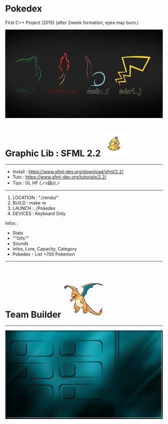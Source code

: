 # Pokedex
First C++ Project (2015) (after 2week formation, eyes may burn.)

![](./rendu/ressources/images/mainmenu.jpg)

# Graphic Lib : SFML 2.2  ![](./rendu/ressources/sprites/54.png)
-------------------------------------------------
 * Install : https://www.sfml-dev.org/download/sfml/2.2/
 * Tuto : https://www.sfml-dev.org/tutorials/2.2/
 * Tips : GL HF (ノಠ益ಠ)ノ
-------------------------------------------------



1. LOCATION : "./rendu/"
2. BUILD : make re 
3. LAUNCH : ./Pokedex
4. DEVICES : Keyboard Only

Infos : 
- Stats
- ""Gifs""
- Sounds
- Infos, Lore, Capacity, Category
- Pokedex - List +700 Pokemon
-------------------------------------------------

# Team Builder ![](./rendu/ressources/images/Sprite_6_x_006.png)
-------------------------------------------------
![](./rendu/ressources/images/teambuilder.jpg)
